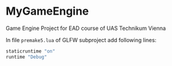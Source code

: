 # MyGameEngine
Game Engine Project for EAD course of UAS Technikum Vienna

In file ```premake5.lua``` of GLFW subproject add following lines:

```lua
staticruntime "on"
runtime "Debug"
```